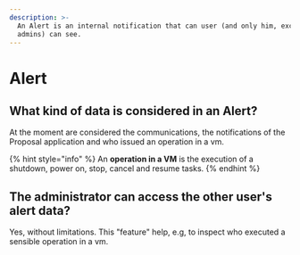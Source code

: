 ```yaml
---
description: >-
  An Alert is an internal notification that can user (and only him, except the
  admins) can see.
---
```


# Alert

## What kind of data is considered in an Alert?

At the moment are considered the communications, the notifications of the Proposal application and who issued an operation in a vm.

{% hint style="info" %}
An **operation in a VM** is the execution of a shutdown, power on, stop, cancel and resume tasks.
{% endhint %}

## The administrator can access the other user's alert data?

Yes, without limitations. This "feature" help, e.g,  to inspect who executed a sensible operation in a vm. 



